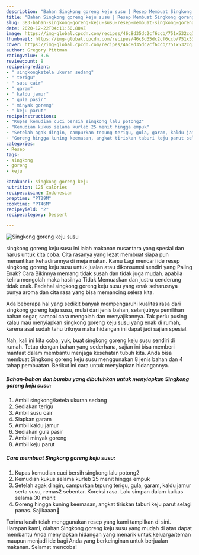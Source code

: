```yaml
---
description: "Bahan Singkong goreng keju susu | Resep Membuat Singkong goreng keju susu Yang Sempurna"
title: "Bahan Singkong goreng keju susu | Resep Membuat Singkong goreng keju susu Yang Sempurna"
slug: 383-bahan-singkong-goreng-keju-susu-resep-membuat-singkong-goreng-keju-susu-yang-sempurna
date: 2020-12-22T04:11:50.804Z
image: https://img-global.cpcdn.com/recipes/46c8d35dc2cf6ccb/751x532cq70/singkong-goreng-keju-susu-foto-resep-utama.jpg
thumbnail: https://img-global.cpcdn.com/recipes/46c8d35dc2cf6ccb/751x532cq70/singkong-goreng-keju-susu-foto-resep-utama.jpg
cover: https://img-global.cpcdn.com/recipes/46c8d35dc2cf6ccb/751x532cq70/singkong-goreng-keju-susu-foto-resep-utama.jpg
author: Gregory Pittman
ratingvalue: 3.6
reviewcount: 8
recipeingredient:
- " singkongketela ukuran sedang"
- " terigu"
- " susu cair"
- " garam"
- " kaldu jamur"
- " gula pasir"
- " minyak goreng"
- " keju parut"
recipeinstructions:
- "Kupas kemudian cuci bersih singkong lalu potong2"
- "Kemudian kukus selama kurleb 25 menit hingga empuk"
- "Setelah agak dingin, campurkan tepung terigu, gula, garam, kaldu jamur serta susu, remas2 sebentar. Koreksi rasa. Lalu simpan dalam kulkas selama 30 menit"
- "Goreng hingga kuning keemasan, angkat tiriskan taburi keju parut selagi panas. Sajikaaan🤗"
categories:
- Resep
tags:
- singkong
- goreng
- keju

katakunci: singkong goreng keju 
nutrition: 125 calories
recipecuisine: Indonesian
preptime: "PT29M"
cooktime: "PT46M"
recipeyield: "2"
recipecategory: Dessert

---
```



![Singkong goreng keju susu](https://img-global.cpcdn.com/recipes/46c8d35dc2cf6ccb/751x532cq70/singkong-goreng-keju-susu-foto-resep-utama.jpg)


singkong goreng keju susu ini ialah makanan nusantara yang spesial dan harus untuk kita coba. Cita rasanya yang lezat membuat siapa pun menantikan kehadirannya di meja makan.
Kamu Lagi mencari ide resep singkong goreng keju susu untuk jualan atau dikonsumsi sendiri yang Paling Enak? Cara Bikinnya memang tidak susah dan tidak juga mudah. apabila keliru mengolah maka hasilnya Tidak Memuaskan dan justru cenderung tidak enak. Padahal singkong goreng keju susu yang enak seharusnya punya aroma dan cita rasa yang bisa memancing selera kita.

Ada beberapa hal yang sedikit banyak mempengaruhi kualitas rasa dari singkong goreng keju susu, mulai dari jenis bahan, selanjutnya pemilihan bahan segar, sampai cara mengolah dan menyajikannya. Tak perlu pusing kalau mau menyiapkan singkong goreng keju susu yang enak di rumah, karena asal sudah tahu triknya maka hidangan ini dapat jadi sajian spesial.




Nah, kali ini kita coba, yuk, buat singkong goreng keju susu sendiri di rumah. Tetap dengan bahan yang sederhana, sajian ini bisa memberi manfaat dalam membantu menjaga kesehatan tubuh kita. Anda bisa membuat Singkong goreng keju susu menggunakan 8 jenis bahan dan 4 tahap pembuatan. Berikut ini cara untuk menyiapkan hidangannya.

<!--inarticleads1-->

##### Bahan-bahan dan bumbu yang dibutuhkan untuk menyiapkan Singkong goreng keju susu:

1. Ambil  singkong/ketela ukuran sedang
1. Sediakan  terigu
1. Ambil  susu cair
1. Siapkan  garam
1. Ambil  kaldu jamur
1. Sediakan  gula pasir
1. Ambil  minyak goreng
1. Ambil  keju parut




<!--inarticleads2-->

##### Cara membuat Singkong goreng keju susu:

1. Kupas kemudian cuci bersih singkong lalu potong2
1. Kemudian kukus selama kurleb 25 menit hingga empuk
1. Setelah agak dingin, campurkan tepung terigu, gula, garam, kaldu jamur serta susu, remas2 sebentar. Koreksi rasa. Lalu simpan dalam kulkas selama 30 menit
1. Goreng hingga kuning keemasan, angkat tiriskan taburi keju parut selagi panas. Sajikaaan🤗




Terima kasih telah menggunakan resep yang kami tampilkan di sini. Harapan kami, olahan Singkong goreng keju susu yang mudah di atas dapat membantu Anda menyiapkan hidangan yang menarik untuk keluarga/teman maupun menjadi ide bagi Anda yang berkeinginan untuk berjualan makanan. Selamat mencoba!

